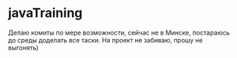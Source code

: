 # javaTraining

Делаю комиты по мере возможности, сейчас не в Минске, постараюсь до среды доделать все таски. На проект не забиваю, прошу не выгонять)